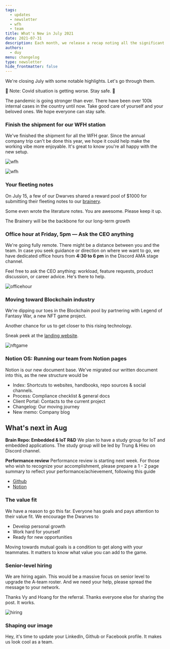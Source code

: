 ```yaml
---
tags: 
  - updates 
  - newsletter
  - wfh
  - team
title: What's New in July 2021
date: 2021-07-31
description: Each month, we release a recap noting all the significant changes with our company and our team. July 2021 we will move toward blockchain industry and prepare for performance review in August.
authors: 
  - duy
menu: changelog
type: newsletter
hide_frontmatter: false
---
```


We're closing July with some notable highlights. Let's go through them. 

🚨 Note: Covid situation is getting worse. Stay safe. 🦠

The pandemic is going stronger than ever. There have been over 100k internal cases in the country until now. Take good care of yourself and your beloved ones. We hope everyone can stay safe.

### Finish the shipment for our WFH station
We've finished the shipment for all the WFH gear. Since the annual company trip can't be done this year, we hope it could help make the working vibe more enjoyable. It's great to know you're all happy with the new setup. 

![wfh](assets/2021-whats-new-july_2021-july-updates_733d0121febec06d18e9531f92400ab8_md5.webp)

![wfh](assets/2021-whats-new-july_2021-july-updates_541d9540dd68b6a75696f615a1a6c879_md5.webp)

### Your fleeting notes
On July 15, a few of our Dwarves shared a reward pool of $1000 for submitting their fleeting notes to our [brainery](https://brain.d.foundation/).

Some even wrote the literature notes. You are awesome. Please keep it up.

The Brainery will be the backbone for our long-term growth

### Office hour at Friday, 5pm — Ask the CEO anything
We're going fully remote. There might be a distance between you and the team. In case you seek guidance or direction on where we want to go, we have dedicated office hours from  **4:30 to 6 pm** in the Discord AMA stage channel.

Feel free to ask the CEO anything: workload, feature requests, product discussion, or career advice. He's there to help.

![officehour](assets/2021-whats-new-july_2021-july-updates_0b035e736bb615bcdde24b2efa950ec5_md5.webp)

### Moving toward Blockchain industry
We're dipping our toes in the Blockchain pool by partnering with Legend of Fantasy War, a new NFT game project. 

Another chance for us to get closer to this rising technology.

Sneak peek at the [landing website](http://legendfantasywar.com/).

![nftgame](assets/2021-whats-new-july_2021-july-updates_4ac57a6a422a69aad933db59d4c43095_md5.webp)

### Notion OS: Running our team from Notion pages
Notion is our new document base. We've migrated our written document into this, as the new structure would be

* Index: Shortcuts to websites, handbooks, repo sources & social channels.
* Process: Compliance checklist & general docs
* Client Portal: Contacts to the current project 
* Changelog: Our moving journey
* New memo: Company blog

## What's next in Aug
**Brain Repo: Embedded & IoT R&D**
We plan to have a study group for IoT and embedded applications. The study group will be led by Trung & Hieu on Discord channel.

**Performance review**
Performance review is starting next week. For those who wish to recognize your accomplishment, please prepare a 1 - 2 page summary to reflect your performance/achievement, following this guide

* [Github](http://github.com/dwarvesf/handbook/blob/master/making-a-career.md#performance-review)
* [Notion](/548a540a40714f11915d631fd5cec53f#434d285816e34dcaa12f4bc652eb5bed)

### The value fit
We have a reason to go this far. Everyone has goals and pays attention to their value fit. We encourage the Dwarves to

* Develop personal growth 
* Work hard for yourself
* Ready for new opportunities

Moving towards mutual goals is a condition to get along with your teammates. It matters to know what value you can add to the game.

### Senior-level hiring
We are hiring again. This would be a massive focus on senior level to upgrade the A-team roster. And we need your help, please spread the message to your network.

Thanks Vy and Hoang for the referral. Thanks everyone else for sharing the post. It works.

![hiring](assets/2021-whats-new-july_2021-july-updates_1b220da25eec9897a33cce413616f132_md5.webp)

### Shaping our image
Hey, it's time to update your LinkedIn, Github or Facebook profile. It makes us look cool as a team. 